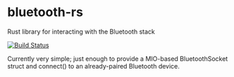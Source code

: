 # bluetooth-rs
Rust library for interacting with the Bluetooth stack

[![Build Status](https://travis-ci.org/RAOF/bluetooth-rs.svg)](https://travis-ci.org/RAOF/bluetooth-rs)

Currently very simple; just enough to provide a MIO-based BluetoothSocket struct and connect() to an already-paired Bluetooth device.
